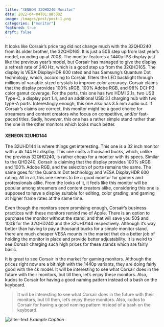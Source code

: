 ```yaml
---
title: "XENEON 32QHD240 Monitor"
date: 2022-04-04T01:00:00Z
image: /images/post/post-1.png
categories: ["monitor"]
featured: true
draft: false
---
```


It looks like Corsair’s price tag did not change much with the 32QHD240 from its older brother, the 32QHD165. It is just a 50$ step up from last year’s model, rounding up at 700$.
The monitor features a 1440p IPS display just like the previous year’s model, but Corsair has managed to give the display a refresh rate of 240 Hz, which is a good step up from the 32QHD165. The display is VESA DisplayHDR 600 rated and has Samsung’s Quantum Dot technology, which, according to Corsair, filters the LED backlight through millions of variable-sized crystals to improve color accuracy. Corsair claims that the display provides 100% sRGB, 100% Adobe RGB, and 98% DCI-P3 color gamut coverage.
For the ports, this one has two HDMI 2.1s, two USB Type-C, a display port 1.4, and an additional USB 3.1 charging hub with two type-A ports. Interestingly enough, this one also has 3.5 mm audio out.
If Corsair’s claims are correct, this monitor might be a good choice for streamers and content creators who focus on competitive, and/or fast-paced titles.
Sadly, however, this one has a rather simple stand rather than the one in the other monitors which looks much better.

#### XENEON 32UHD144

The 32UHD144 is where things get interesting. This one is a 32 inch monitor with a 4k 144 Hz display. This one costs a thousand bucks, which, unlike the previous 32QHD240, is rather cheap for a monitor with its specs.
Similar to the QHD240, Corsair is claiming that the display provides 100% sRGB and 100% Adobe RGB, and the selection of ports remains the same. The same goes for the Quantum Dot technology and VESA DisplayHDR 600 rating.
All in all, this one seems to be a good monitor for gamers and professionals alike. From the looks of it, it feels like this monitor will be popular among streamers and content creators alike, considering this one is supposed to have a display suitable for editing, color grading, and gaming at higher frame rates at the same time.

Even though the monitors seem promising enough, Corsair’s business practices with these monitors remind me of Apple. There is an option to purchase the monitor without the stand, and that will save you 50$ and 100$ for the 32QHD240 and the 32UHD144 respectively. Although it’s way better than having to pay a thousand bucks for a simple monitor stand, there are much cheaper VESA mounts in the market that do a better job of holding the monitor in place and provide better adjustability. It is weird to see Corsair charging such high prices for these stands which are fairly basic.

It is great to see Corsair in the market for gaming monitors. Although the prices right now are a bit high with the 1440p variants, they are doing fairly good with the 4k model. It will be interesting to see what Corsair does in the future with their monitors, but till then, let’s enjoy these monitors. Also, kudos to Corsair for having a good naming pattern instead of a bash on the keyboard.

> It will be interesting to see what Corsair does in the future with their monitors, but till then, let’s enjoy these monitors. Also, kudos to Corsair for having a good naming pattern instead of a bash on the keyboard.



![alter-text](/images/post/monitor1.png)
*Example Caption*



<Youtube id="nywri0ms-Ig" title="Play:Youtube"/>
